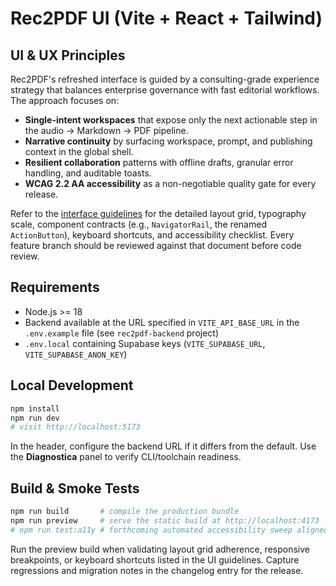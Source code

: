 # Rec2PDF UI (Vite + React + Tailwind)

## UI & UX Principles
Rec2PDF's refreshed interface is guided by a consulting-grade experience strategy that balances enterprise governance with fast editorial workflows. The approach focuses on:
- **Single-intent workspaces** that expose only the next actionable step in the audio → Markdown → PDF pipeline.
- **Narrative continuity** by surfacing workspace, prompt, and publishing context in the global shell.
- **Resilient collaboration** patterns with offline drafts, granular error handling, and auditable toasts.
- **WCAG 2.2 AA accessibility** as a non-negotiable quality gate for every release.

Refer to the [interface guidelines](../docs/UI.md) for the detailed layout grid, typography scale, component contracts (e.g., `NavigatorRail`, the renamed `ActionButton`), keyboard shortcuts, and accessibility checklist. Every feature branch should be reviewed against that document before code review.

## Requirements
- Node.js >= 18
- Backend available at the URL specified in `VITE_API_BASE_URL` in the `.env.example` file (see `rec2pdf-backend` project)
- `.env.local` containing Supabase keys (`VITE_SUPABASE_URL`, `VITE_SUPABASE_ANON_KEY`)

## Local Development
```bash
npm install
npm run dev
# visit http://localhost:5173
```
In the header, configure the backend URL if it differs from the default. Use the **Diagnostica** panel to verify CLI/toolchain readiness.

## Build & Smoke Tests
```bash
npm run build       # compile the production bundle
npm run preview     # serve the static build at http://localhost:4173
# npm run test:a11y # forthcoming automated accessibility sweep aligned with the new UI contract
```
Run the preview build when validating layout grid adherence, responsive breakpoints, or keyboard shortcuts listed in the UI guidelines. Capture regressions and migration notes in the changelog entry for the release.
